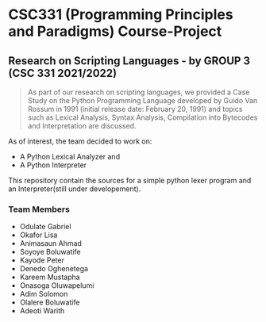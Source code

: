 # CSC331 (Programming Principles and Paradigms) Course-Project

## Research on Scripting Languages - by GROUP 3 (CSC 331 2021/2022)

> As part of our research on scripting languages, we provided a Case Study on the Python Programming Language developed by Guido Van Rossum in 1991 (initial release date: February 20, 1991) and topics such as Lexical Analysis, Syntax Analysis, Compilation into Bytecodes and Interpretation are discussed.

As of interest, the team decided to work on:
- A Python Lexical Analyzer and
- A Python Interpreter

This repository contain the sources for a simple python lexer program and an Interpreter(still under developement).

### Team Members
- Odulate Gabriel
- Okafor Lisa
- Animasaun Ahmad
- Soyoye  Boluwatife
- Kayode Peter
- Denedo Oghenetega
- Kareem Mustapha
- Onasoga Oluwapelumi
- Adim Solomon
- Olalere Boluwatife
- Adeoti Warith
